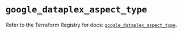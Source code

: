 # `google_dataplex_aspect_type`

Refer to the Terraform Registry for docs: [`google_dataplex_aspect_type`](https://registry.terraform.io/providers/hashicorp/google/5.34.0/docs/resources/dataplex_aspect_type).
